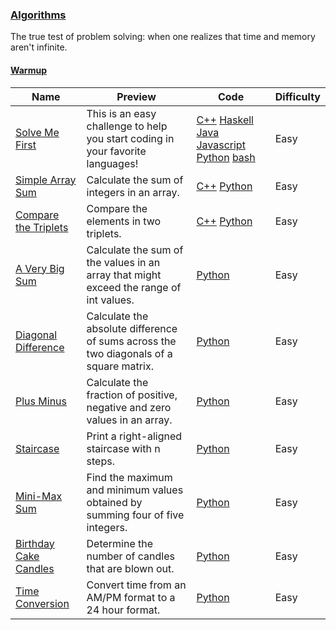 
### [Algorithms](https://www.hackerrank.com/domains/algorithms)
The true test of problem solving: when one realizes that time and memory aren't infinite.



#### [Warmup](https://www.hackerrank.com/domains/algorithms/warmup)

Name | Preview | Code | Difficulty
---- | ------- | ---- | ----------
[Solve Me First](https://www.hackerrank.com/challenges/solve-me-first)|This is an easy challenge to help you start coding in your favorite languages!|[C++](solve-me-first.cpp) [Haskell](solve-me-first.hs) [Java](solve-me-first.java) [Javascript](solve-me-first.js) [Python](solve-me-first.py) [bash](solve-me-first.sh)|Easy
[Simple Array Sum](https://www.hackerrank.com/challenges/simple-array-sum)|Calculate the sum of integers in an array.|[C++](simple-array-sum.cpp) [Python](simple-array-sum.py)|Easy
[Compare the Triplets](https://www.hackerrank.com/challenges/compare-the-triplets)|Compare the elements in two triplets.|[C++](compare-the-triplets.cpp) [Python](compare-the-triplets.py)|Easy
[A Very Big Sum](https://www.hackerrank.com/challenges/a-very-big-sum)|Calculate the sum of the values in an array that might exceed the range of int values.|[Python](a-very-big-sum.py)|Easy
[Diagonal Difference](https://www.hackerrank.com/challenges/diagonal-difference)|Calculate the absolute difference of sums across the two diagonals of a square matrix.|[Python](diagonal-difference.py)|Easy
[Plus Minus](https://www.hackerrank.com/challenges/plus-minus)|Calculate the fraction of positive, negative and zero values in an array.|[Python](plus-minus.py)|Easy
[Staircase](https://www.hackerrank.com/challenges/staircase)|Print a right-aligned staircase with n steps.|[Python](staircase.py)|Easy
[Mini-Max Sum](https://www.hackerrank.com/challenges/mini-max-sum)|Find the maximum and minimum values obtained by summing four of five integers.|[Python](mini-max-sum.py)|Easy
[Birthday Cake Candles](https://www.hackerrank.com/challenges/birthday-cake-candles)|Determine the number of candles that are blown out.|[Python](birthday-cake-candles.py)|Easy
[Time Conversion](https://www.hackerrank.com/challenges/time-conversion)|Convert time from an AM/PM format to a 24 hour format.|[Python](time-conversion.py)|Easy

